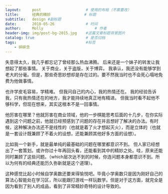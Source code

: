 ```yaml
---
layout:     post   				    # 使用的布局（不需要改）
title:      经典的精妙 				# 标题
subtitle:   design #副标题
date:       2018-05-26 				# 时间
author:     Molly 						# 作者
header-img: img/post-bg-2015.jpg 	#这篇文章标题背景图片
catalog: true 						# 是否归档
tags:								#标签
    - 碎碎念
---
```


失意得太久，我几乎都忘记了曾经那么热血沸腾。
后来还是一个妹子的转发让我想起了那些事情。
关于商业，关于盗版，关于博弈。
我承认，我还没有能够学到老大的分毫。但是，那些奇思妙想却是存在过的。要不然我当时也不会死心塌地免费为他做事情。


也许学皮毛容易，学精难。
但我问自己的内心，我的热情还在。
我的经验告诉我，只有我热情还在的地方，我才能持续地真正地有精进。
但我当时看不起他不够科学，但现在想来，其实这根本不是一回事情。


他厉害在哪里？他就厉害在商业领域，他的一步棋能思考后面的十几步，在你实际遇到这个问题之前，他就已经预感到了问题的存在并且想好了解决的办法。有时候，这种解决办法还不是线性的（也就是着了火才想起灭火），而是立体的（也就是一套设计既兼顾了不着火的设想，还能兼顾其他好多方面的设想）。


比如我一个新手，就是最单纯的最基础的问题在哪里都意识不到。
但人家已经想出了一套策划。或许你过十年再回头看，还能看到其中的精妙之处。哇，原来还能同时兼顾了这些问题。（which层次达不到的时候，你连问题本身都意识不到。所以为何有的经典还能历久弥新就是这个道理）。


这种感觉比起小时候自学奥数还要来得愉悦吧。毕竟小学奥数只是因为刚好自己的算法心智能处在学习区，所以能跟打游戏一样玩数学。但是对于这方面，就完全是因为看到了别人的成品，看到了非常精妙奇特的设计导致的。

